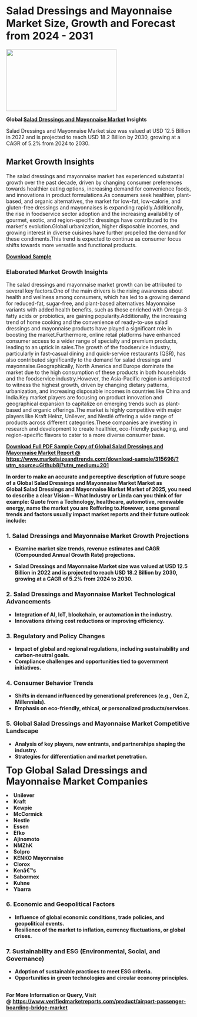 <H1>Salad Dressings and Mayonnaise Market Size, Growth and Forecast from 2024 - 2031</H1><img class="aligncenter size-medium wp-image-584254" src="https://thirdeyenews.in/wp-content/uploads/2024/09/Global-Market-Research-300x168.jpeg" alt="" width="300" height="168" /><p><strong>Global&nbsp;<a href="https://www.marketsizeandtrends.com/download-sample/315696/?utm_source=Github8j?utm_medium=201">Salad Dressings and Mayonnaise Market</a> Insights</strong></p><p>Salad Dressings and Mayonnaise Market size was valued at USD 12.5 Billion in 2022 and is projected to reach USD 18.2 Billion by 2030, growing at a CAGR of 5.2% from 2024 to 2030.</p><p><h2>Market Growth Insights</h2> <p>The salad dressings and mayonnaise market has experienced substantial growth over the past decade, driven by changing consumer preferences towards healthier eating options, increasing demand for convenience foods, and innovations in product formulations.As consumers seek healthier, plant-based, and organic alternatives, the market for low-fat, low-calorie, and gluten-free dressings and mayonnaises is expanding rapidly.Additionally, the rise in foodservice sector adoption and the increasing availability of gourmet, exotic, and region-specific dressings have contributed to the market's evolution.Global urbanization, higher disposable incomes, and growing interest in diverse cuisines have further propelled the demand for these condiments.This trend is expected to continue as consumer focus shifts towards more versatile and functional products.</p> <p><strong><a href="download-link">Download Sample</a></strong></p> <h3>Elaborated Market Growth Insights</h3> <p>The salad dressings and mayonnaise market growth can be attributed to several key factors.One of the main drivers is the rising awareness about health and wellness among consumers, which has led to a growing demand for reduced-fat, sugar-free, and plant-based alternatives.Mayonnaise variants with added health benefits, such as those enriched with Omega-3 fatty acids or probiotics, are gaining popularity.Additionally, the increasing trend of home cooking and the convenience of ready-to-use salad dressings and mayonnaise products have played a significant role in boosting the market.Furthermore, online retail platforms have enhanced consumer access to a wider range of specialty and premium products, leading to an uptick in sales.The growth of the foodservice industry, particularly in fast-casual dining and quick-service restaurants (QSR), has also contributed significantly to the demand for salad dressings and mayonnaise.Geographically, North America and Europe dominate the market due to the high consumption of these products in both households and the foodservice industry.However, the Asia-Pacific region is anticipated to witness the highest growth, driven by changing dietary patterns, urbanization, and increasing disposable incomes in countries like China and India.Key market players are focusing on product innovation and geographical expansion to capitalize on emerging trends such as plant-based and organic offerings.The market is highly competitive with major players like Kraft Heinz, Unilever, and Nestlé offering a wide range of products across different categories.These companies are investing in research and development to create healthier, eco-friendly packaging, and region-specific flavors to cater to a more diverse consumer base.<p><strong><a href="get-more-link"></p><p><span class=""><strong>Download Full PDF Sample Copy of Global Salad Dressings and Mayonnaise Market Report</strong> @ <a href="https://www.marketsizeandtrends.com/download-sample/315696/?utm_source=Github8j?utm_medium=201" target="_blank">https://www.marketsizeandtrends.com/download-sample/315696/?utm_source=Github8j?utm_medium=201</a></span></p><p>In order to make an accurate and perceptive description of future scope of a Global&nbsp;Salad Dressings and Mayonnaise Market Market as Global&nbsp;Salad Dressings and Mayonnaise Market Market of 2025, you need to describe a clear Vision &ndash; What Industry or Linda can you think of for example: Quote from a Technology, healthcare, automotive, renewable energy, name the market you are Reffering to.However, some general trends and factors usually impact market reports and their future outlook include:</p><h3>1.&nbsp;<strong>Salad Dressings and Mayonnaise Market Growth Projections</strong></h3><ul><li>Examine market size trends, revenue estimates and CAGR (Compounded Annual Growth Rate) projections.</li><li><p>Salad Dressings and Mayonnaise Market size was valued at USD 12.5 Billion in 2022 and is projected to reach USD 18.2 Billion by 2030, growing at a CAGR of 5.2% from 2024 to 2030.</p></li></ul><h3>2.&nbsp;<strong>Salad Dressings and Mayonnaise Market Technological Advancements</strong></h3><ul><li>Integration of AI, IoT, blockchain, or automation in the industry.</li><li>Innovations driving cost reductions or improving efficiency.</li></ul><h3>3.&nbsp;<strong>Regulatory and Policy Changes</strong></h3><ul><li>Impact of global and regional regulations, including sustainability and carbon-neutral goals.</li><li>Compliance challenges and opportunities tied to government initiatives.</li></ul><h3>4.&nbsp;<strong>Consumer Behavior Trends</strong></h3><ul><li>Shifts in demand influenced by generational preferences (e.g., Gen Z, Millennials).</li><li>Emphasis on eco-friendly, ethical, or personalized products/services.</li></ul><h3>5.&nbsp;<strong>Global Salad Dressings and Mayonnaise Market Competitive Landscape</strong></h3><ul><li>Analysis of key players, new entrants, and partnerships shaping the industry.</li><li>Strategies for differentiation and market penetration.</li></ul><p data-pm-slice="1 1 []"><span style="color: inherit; font-family: inherit; font-size: 25px;">Top Global Salad Dressings and Mayonnaise Market Companies</span></p><div class="" data-test-id=""><p><li>Unilever</li><li> Kraft</li><li> Kewpie</li><li> McCormick</li><li> Nestle</li><li> Essen</li><li> Efko</li><li> Ajinomoto</li><li> NMZhK</li><li> Solpro</li><li> KENKO Mayonnaise</li><li> Clorox</li><li> Kenâ€™s</li><li> Sabormex</li><li> Kuhne</li><li> Ybarra</li></p></div><h3>6.&nbsp;<strong>Economic and Geopolitical Factors</strong></h3><ul><li>Influence of global economic conditions, trade policies, and geopolitical events.</li><li>Resilience of the market to inflation, currency fluctuations, or global crises.</li></ul><h3>7.&nbsp;<strong>Sustainability and ESG (Environmental, Social, and Governance)</strong></h3><ul><li>Adoption of sustainable practices to meet ESG criteria.</li><li>Opportunities in green technologies and circular economy principles.</li></ul><h2><strong style="font-size: 14px;">For More Information or Query, Visit @&nbsp;</strong><a style="background-color: #ffffff; font-size: 14px;" href="https://www.marketsizeandtrends.com/report/salad-dressings-and-mayonnaise-market/" target="_blank">https://www.verifiedmarketreports.com/product/airport-passenger-boarding-bridge-market</a></h2>